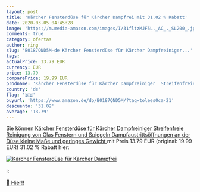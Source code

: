 ```yaml
---
layout: post
title: 'Kärcher Fensterdüse für Kärcher Dampfrei mit 31.02 % Rabatt'
date: 2020-03-05 04:45:28
image: 'https://m.media-amazon.com/images/I/31fltzMJF5L._AC_._SL200_.jpg'
comments: true
category: ofertas
author: ring
slug: 'B0187QND5M-de Kärcher Fensterdüse für Kärcher Dampfreiniger...'
tags: 
actualPrice: 13.79 EUR
currency: EUR
price: 13.79
comparePrice: 19.99 EUR
prodname: 'Kärcher Fensterdüse für Kärcher Dampfreiniger  Streifenfreie Reinigung von Glas  Fenstern und Spiegeln  Dampfaustrittsöffnungen an der Düse  kleine Maße und geringes Gewicht '
country: 'de'
flag: '🇩🇪'
buyurl: 'https://www.amazon.de/dp/B0187QND5M/?tag=tolees0ca-21'
descuento: '31.02'
average: '13.79'
---
```


Sie können [Kärcher Fensterdüse für Kärcher Dampfreiniger  Streifenfreie Reinigung von Glas  Fenstern und Spiegeln  Dampfaustrittsöffnungen an der Düse  kleine Maße und geringes Gewicht ](https://www.amazon.de/dp/B0187QND5M/?tag=tolees0ca-21) mit Preis 13.79 EUR (original: 19.99 EUR) 31.02 % Rabatt hier:

[![Kärcher Fensterdüse für Kärcher Dampfrei](https://m.media-amazon.com/images/I/31fltzMJF5L._AC_._SL200_.jpg)](https://www.amazon.de/dp/B0187QND5M/?tag=tolees0ca-21)

ℹ️:


[🛒 Hier!!](https://www.amazon.de/dp/B0187QND5M/?tag=tolees0ca-21)
